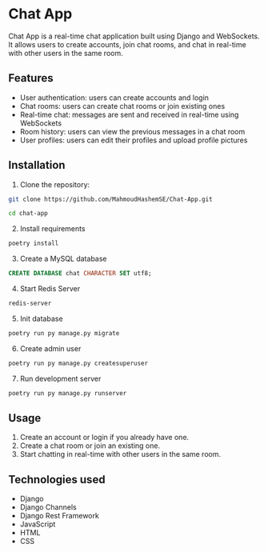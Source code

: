 # Chat App

Chat App is a real-time chat application built using Django and WebSockets. It allows users to create accounts, join chat rooms, and chat in real-time with other users in the same room.

## Features

- User authentication: users can create accounts and login
- Chat rooms: users can create chat rooms or join existing ones
- Real-time chat: messages are sent and received in real-time using WebSockets
- Room history: users can view the previous messages in a chat room
- User profiles: users can edit their profiles and upload profile pictures

## Installation

1. Clone the repository:

```bash
git clone https://github.com/MahmoudHashemSE/Chat-App.git
```

```bash
cd chat-app
```

2. Install requirements

```bash
poetry install
```

3. Create a MySQL database
```sql
CREATE DATABASE chat CHARACTER SET utf8;
```

4. Start Redis Server
```bash
redis-server
```

5. Init database
```bash
poetry run py manage.py migrate
```

6. Create admin user
```bash
poetry run py manage.py createsuperuser
```

7. Run development server
```bash
poetry run py manage.py runserver
```

## Usage

1. Create an account or login if you already have one.
2. Create a chat room or join an existing one.
3. Start chatting in real-time with other users in the same room.

## Technologies used

- Django
- Django Channels
- Django Rest Framework
- JavaScript
- HTML
- CSS